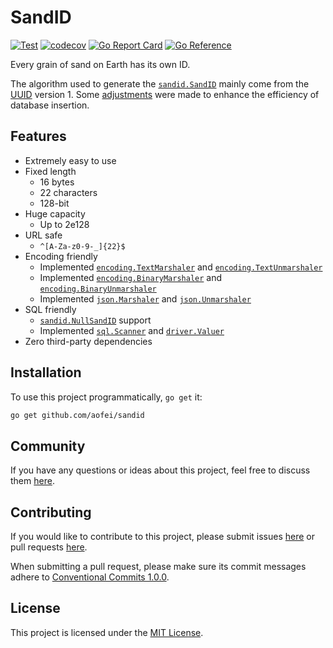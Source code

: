 # SandID

[![Test](https://github.com/aofei/sandid/actions/workflows/test.yaml/badge.svg)](https://github.com/aofei/sandid/actions/workflows/test.yaml)
[![codecov](https://codecov.io/gh/aofei/sandid/branch/master/graph/badge.svg)](https://codecov.io/gh/aofei/sandid)
[![Go Report Card](https://goreportcard.com/badge/github.com/aofei/sandid)](https://goreportcard.com/report/github.com/aofei/sandid)
[![Go Reference](https://pkg.go.dev/badge/github.com/aofei/sandid.svg)](https://pkg.go.dev/github.com/aofei/sandid)

Every grain of sand on Earth has its own ID.

The algorithm used to generate the [`sandid.SandID`](https://pkg.go.dev/github.com/aofei/sandid#SandID) mainly come
from the [UUID](https://tools.ietf.org/html/rfc4122) version 1. Some
[adjustments](https://www.percona.com/blog/2014/12/19/store-uuid-optimized-way/) were made to enhance the efficiency of
database insertion.

## Features

- Extremely easy to use
- Fixed length
  - 16 bytes
  - 22 characters
  - 128-bit
- Huge capacity
  - Up to 2e128
- URL safe
  - `^[A-Za-z0-9-_]{22}$`
- Encoding friendly
  - Implemented [`encoding.TextMarshaler`](https://pkg.go.dev/encoding#TextMarshaler) and [`encoding.TextUnmarshaler`](https://pkg.go.dev/encoding#TextUnmarshaler)
  - Implemented [`encoding.BinaryMarshaler`](https://pkg.go.dev/encoding#BinaryMarshaler) and [`encoding.BinaryUnmarshaler`](https://pkg.go.dev/encoding#BinaryUnmarshaler)
  - Implemented [`json.Marshaler`](https://pkg.go.dev/encoding/json#Marshaler) and [`json.Unmarshaler`](https://pkg.go.dev/encoding/json#Unmarshaler)
- SQL friendly
  - [`sandid.NullSandID`](https://pkg.go.dev/github.com/aofei/sandid#NullSandID) support
  - Implemented [`sql.Scanner`](https://pkg.go.dev/database/sql#Scanner) and [`driver.Valuer`](https://pkg.go.dev/database/sql/driver#Valuer)
- Zero third-party dependencies

## Installation

To use this project programmatically, `go get` it:

```bash
go get github.com/aofei/sandid
```

## Community

If you have any questions or ideas about this project, feel free to discuss them
[here](https://github.com/aofei/sandid/discussions).

## Contributing

If you would like to contribute to this project, please submit issues [here](https://github.com/aofei/sandid/issues)
or pull requests [here](https://github.com/aofei/sandid/pulls).

When submitting a pull request, please make sure its commit messages adhere to
[Conventional Commits 1.0.0](https://www.conventionalcommits.org/en/v1.0.0/).

## License

This project is licensed under the [MIT License](LICENSE).
